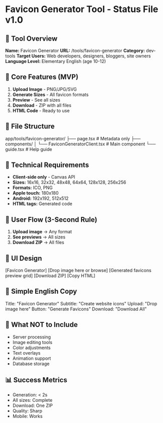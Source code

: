 # Favicon Generator Tool - Status File v1.0

## 📌 Tool Overview
**Name:** Favicon Generator
**URL:** /tools/favicon-generator
**Category:** dev-tools
**Target Users:** Web developers, designers, bloggers, site owners
**Language Level:** Elementary English (age 10-12)

## 🎯 Core Features (MVP)
1. **Upload Image** - PNG/JPG/SVG
2. **Generate Sizes** - All favicon formats
3. **Preview** - See all sizes
4. **Download** - ZIP with all files
5. **HTML Code** - Ready to use

## 📁 File Structure
app/tools/favicon-generator/
├── page.tsx                    # Metadata only
├── components/
│   └── FaviconGeneratorClient.tsx # Main component
└── guide.tsx                   # Help guide

## 🔧 Technical Requirements
- **Client-side only** - Canvas API
- **Sizes:** 16x16, 32x32, 48x48, 64x64, 128x128, 256x256
- **Formats:** ICO, PNG
- **Apple touch:** 180x180
- **Android:** 192x192, 512x512
- **HTML tags:** Generated code

## 💭 User Flow (3-Second Rule)
1. **Upload image** → Any format
2. **See previews** → All sizes
3. **Download ZIP** → All files

## 🎨 UI Design
[Favicon Generator]
[Drop image here or browse]
[Generated favicons preview grid]
[Download ZIP] [Copy HTML]

## 📝 Simple English Copy
Title: "Favicon Generator"
Subtitle: "Create website icons"
Upload: "Drop image here"
Button: "Generate Favicons"
Download: "Download All"

## 🚫 What NOT to Include
- Server processing
- Image editing tools
- Color adjustments
- Text overlays
- Animation support
- Database storage

## 📊 Success Metrics
- Generation: < 2s
- All sizes: Complete
- Download: One ZIP
- Quality: Sharp
- Mobile: Works